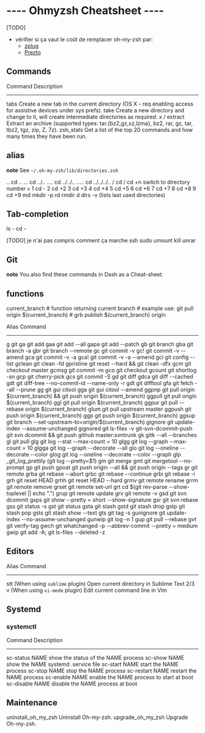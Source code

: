 ---- Ohmyzsh Cheatsheet ----
=============================

[TODO]
  - vérifier si ça vaut le coût de remplacer oh-my-zsh par: 
    + [zplug](https://github.com/zplug/zplug)
    + [Prezto](https://github.com/sorin-ionescu/prezto)

Commands
--------

  Command                    Description
  -------------------------- ---------------------------------------------------------------------------------------------------------------
  tabs                     Create a new tab in the current directory (OS X - req enabling access for assistive devices under sys prefs).
  take                     Create a new directory and change to it, will create intermediate directories as required.
  x / extract            Extract an archive (supported types: tar.{bz2,gz,xz,lzma}, bz2, rar, gz, tar, tbz2, tgz, zip, Z, 7z).
  zsh_stats                Get a list of the top 20 commands and how many times they have been run.


alias 
-----
**note** See `~/.oh-my-zsh/lib/directories.zsh`

  ..        cd ..
  ...       cd ../..
  ....      cd ../../..
  .....     cd ../../../..
  /         cd /
  cd +n   switch to directory number `n`
  1       cd -
  2       cd +2
  3       cd +3
  4       cd +4
  5       cd +5
  6       cd +6
  7       cd +7
  8       cd +8
  9       cd +9
  md      mkdir -p
  rd      rmdir
  d       dirs -v (lists last used directories)




Tab-completion
--------------
  ls -<tab><tab>
  cd -<tab><tab>

[TODO] je n'ai pas compris comment ça marche
  ssh <tab>
  sudo umount <tab>
  kill <tab>
  unrar <tab>

Git
---
**note** You also find these commands in Dash as a Cheat-sheet.

  functions
  -----------------------------------------------------------------------------------------------------
  current_branch        # function returning current branch 
                        # example use: git pull origin \$(current_branch)
                        #              grb publish \$(current_branch) origin

  Alias                    Command
  ------------------------ ----------------------------------------------------------------------------
  g                      git
  ga                     git add
  gaa                    git add --all
  gapa                   git add --patch
  gb                     git branch
  gba                    git branch -a
  gbr                    git branch --remote
  gc                     git commit -v
  gc!                    git commit -v --amend
  gca                    git commit -v -a
  gca!                   git commit -v -a --amend
  gcl                    git config --list
  gclean                 git clean -fd
  gpristine              git reset --hard && git clean -dfx
  gcm                    git checkout master
  gcmsg                  git commit -m
  gco                    git checkout
  gcount                 git shortlog -sn
  gcp                    git cherry-pick
  gcs                    git commit -S
  gd                     git diff
  gdca                   git diff --cached
  gdt                    git diff-tree --no-commit-id --name-only -r
  gdt                    git difftool
  gfa                    git fetch --all --prune
  gg                     git gui citool
  gga                    git gui citool --amend
  ggpnp                  git pull origin \$(current_branch) && git push origin \$(current_branch)
  ggpull                 git pull origin \$(current_branch)
  ggl                    git pull origin \$(current_branch)
  ggpur                  git pull --rebase origin \$(current_branch)
  glum                   git pull upstream master
  ggpush                 git push origin \$(current_branch)
  ggp                    git push origin \$(current_branch)
  ggsup                  git branch --set-upstream-to=origin/\$(current_branch)
  gignore                git update-index --assume-unchanged
  gignored               git ls-files -v
  git-svn-dcommit-push   git svn dcommit && git push github master:svntrunk
  gk                     gitk --all --branches
  gl                     git pull
  glg                    git log --stat --max-count = 10
  glgg                   git log --graph --max-count = 10
  glgga                  git log --graph --decorate --all
  glo                    git log --oneline --decorate --color
  glog                   git log --oneline --decorate --color --graph
  glp                    _git_log_prettily (git log --pretty=\$1)
  gm                     git merge
  gmt                    git mergetool --no-prompt
  gp                     git push
  gpoat                  git push origin --all && git push origin --tags
  gr                     git remote
  grba                   git rebase --abort
  grbc                   git rebase --continue
  grbi                   git rebase -i
  grh                    git reset HEAD
  grhh                   git reset HEAD --hard
  grmv                   git remote rename
  grrm                   git remote remove
  grset                  git remote set-url
  grt                    cd \$(git rev-parse --show-toplevel || echo ".")
  grup                   git remote update
  grv                    git remote -v
  gsd                    git svn dcommit
  gsps                   git show --pretty = short --show-signature
  gsr                    git svn rebase
  gss                    git status -s
  gst                    git status
  gsta                   git stash
  gstd                   git stash drop
  gstp                   git stash pop
  gsts                   git stash show --text
  gts                    git tag -s
  gunignore              git update-index --no-assume-unchanged
  gunwip                 git log -n 1
  gup                    git pull --rebase
  gvt                    git verify-tag
  gwch                   git whatchanged -p --abbrev-commit --pretty = medium
  gwip                   git add -A; git ls-files --deleted -z


Editors
-------

  Alias   Command
  ------- --------------------------------------------------------------------------
  stt   (When using `sublime` plugin) Open current directory in Sublime Text 2/3
  v     (When using `vi-mode` plugin) Edit current command line in Vim



Systemd
-------

### systemctl

  Command             Description
  ------------------- ------------------------------------------
  sc-status NAME    show the status of the NAME process
  sc-show NAME      show the NAME systemd .service file
  sc-start NAME     start the NAME process
  sc-stop NAME      stop the NAME process
  sc-restart NAME   restart the NAME process
  sc-enable NAME    enable the NAME process to start at boot
  sc-disable NAME   disable the NAME process at boot



Maintenance
-----------------
  uninstall_oh_my_zsh   Uninstall Oh-my-zsh.
  upgrade_oh_my_zsh     Upgrade Oh-my-zsh.
